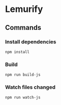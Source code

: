 # Lemurify

## Commands

### Install dependencies

```
npm install
```

### Build 

```
npm run build-js
```

### Watch files changed

```
npm run watch-js
```